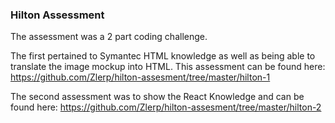 ### Hilton Assessment 

The assessment was a 2 part coding challenge.   

The first pertained to Symantec HTML knowledge as well as being able to translate the image mockup into HTML.
This assessment can be found here: https://github.com/Zlerp/hilton-assesment/tree/master/hilton-1


The second assessment was to show the React Knowledge and can be found here:
 https://github.com/Zlerp/hilton-assesment/tree/master/hilton-2